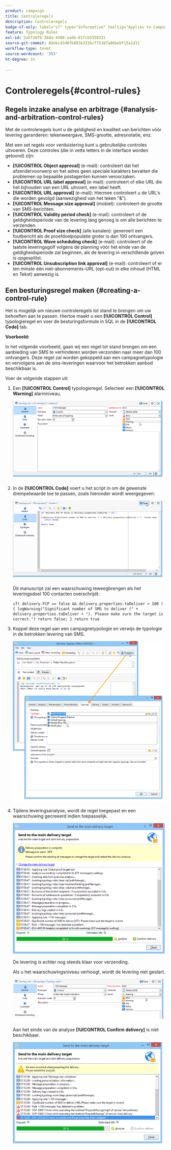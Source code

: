 ```yaml
---
product: campaign
title: Controleregels
description: Controleregels
badge-v7-only: label="v7" type="Informative" tooltip="Applies to Campaign Classic v7 only"
feature: Typology Rules
exl-id: 5a5f26f6-38da-4488-aadb-81fcb5359331
source-git-commit: 8debcd3d8fb883b3316cf75187a86bebf15a1d31
workflow-type: tm+mt
source-wordcount: '353'
ht-degree: 1%

---
```


# Controleregels{#control-rules}

## Regels inzake analyse en arbitrage {#analysis-and-arbitration-control-rules}

Met de controleregels kunt u de geldigheid en kwaliteit van berichten vóór levering garanderen: tekenweergave, SMS-grootte, adresnotatie, enz.

Met een set regels voor verduistering kunt u gebruikelijke controles uitvoeren. Deze controles (die in vette letters in de interface worden getoond) zijn:

* **[!UICONTROL Object approval]** (e-mail): controleert dat het afzendervoorwerp en het adres geen speciale karakters bevatten die problemen op bepaalde postagenten kunnen veroorzaken.
* **[!UICONTROL URL label approval]** (e-mail): controleert of elke URL die het bijhouden van een URL uitvoert, een label heeft.
* **[!UICONTROL URL approval]** (e-mail): Hiermee controleert u de URL&#39;s die worden gevolgd (aanwezigheid van het teken &quot;&amp;&quot;).
* **[!UICONTROL Message size approval]** (mobiel): controleert de grootte van SMS-berichten.
* **[!UICONTROL Validity period check]** (e-mail): controleert of de geldigheidsperiode van de levering lang genoeg is om alle berichten te verzenden.
* **[!UICONTROL Proof size check]** (alle kanalen): genereert een foutbericht als de proefdoelpopulatie groter is dan 100 ontvangers.
* **[!UICONTROL Wave scheduling check]** (e-mail): controleert of de laatste leveringsgolf volgens de planning vóór het einde van de geldigheidsperiode zal beginnen, als de levering in verschillende golven is opgesplitst.
* **[!UICONTROL Unsubscription link approval]** (e-mail): controleert of er ten minste één niet-abonnements-URL (opt-out) in elke inhoud (HTML en Tekst) aanwezig is.

## Een besturingsregel maken {#creating-a-control-rule}

Het is mogelijk om nieuwe controleregels tot stand te brengen om uw behoeften aan te passen. Hiertoe maakt u een **[!UICONTROL Control]** typologieregel en voer de besturingsformule in SQL in de **[!UICONTROL Code]** tab.

**Voorbeeld:**

In het volgende voorbeeld, gaan wij een regel tot stand brengen om een aanbieding van SMS te verhinderen worden verzonden naar meer dan 100 ontvangers. Deze regel zal worden gekoppeld aan een campagnetypologie en vervolgens aan de sms-leveringen waarvoor het betrokken aanbod beschikbaar is.

Voer de volgende stappen uit:

1. Een **[!UICONTROL Control]** typologieregel. Selecteer een **[!UICONTROL Warning]** alarmniveau.

   ![](assets/campaign_opt_create_control_01.png)

1. In de **[!UICONTROL Code]** voert u het script in om de gewenste drempelwaarde toe te passen, zoals hieronder wordt weergegeven:

   ![](assets/campaign_opt_create_control_02.png)

   Dit manuscript zal een waarschuwing teweegbrengen als het leveringsdoel 100 contacten overschrijdt:

   ```
   if( delivery.FCP == false && delivery.properties.toDeliver > 100 ) { logWarning("Significant number of SMS to deliver (" + delivery.properties.toDeliver + "). Please make sure the target is correct.") return false; } return true
   ```

1. Koppel deze regel aan een campagnetypologie en verwijs de typologie in de betrokken levering van SMS.

   ![](assets/campaign_opt_create_control_03.png)

1. Tijdens leveringsanalyse, wordt de regel toegepast en een waarschuwing gecreeerd indien toepasselijk.

   ![](assets/campaign_opt_create_control_04.png)

   De levering is echter nog steeds klaar voor verzending.

   Als u het waarschuwingsniveau verhoogt, wordt de levering niet gestart.

   ![](assets/campaign_opt_create_control_05.png)

   Aan het einde van de analyse **[!UICONTROL Confirm delivery]** is niet beschikbaar.

   ![](assets/campaign_opt_create_control_06.png)
